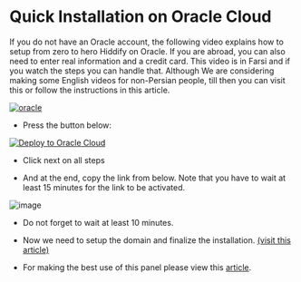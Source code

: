 

# Quick Installation on Oracle Cloud
If you do not have an Oracle account, the following video explains how to setup from zero to hero Hiddify on Oracle. If you are abroad, you can also need to enter real information and a credit card. This video is in Farsi and if you watch the steps you can handle that. Although We are considering making some English videos for non-Persian people, till then you can visit this or follow the instructions in this article.

[![oracle](https://img.youtube.com/vi/s1QZD1Ujdds/maxresdefault.jpg)](https://www.youtube.com/watch?v=s1QZD1Ujdds)

- Press the button below:

[![Deploy to Oracle Cloud](https://oci-resourcemanager-plugin.plugins.oci.oraclecloud.com/latest/deploy-to-oracle-cloud.svg)](https://cloud.oracle.com/resourcemanager/stacks/create?zipUrl=https://github.com/hiddify/hiddify-config/archive/refs/heads/main.zip)

* Click next on all steps

* And at the end, copy the link from below. Note that you have to wait at least 15 minutes for the link to be activated.

![image](https://user-images.githubusercontent.com/114227601/206861477-7967ac8d-ea9f-4742-b414-e848898668c7.png)

* Do not forget to wait at least 10 minutes.

* Now we need to setup the domain and finalize the installation. [(visit this article)](/manager/wiki/Guide-for-setting-up-the-domain-and-finalizing-the-installation)

* For making the best use of this panel please view this [article](/manager/wiki/How-to-configure-Hiddify-Panel-properly).
